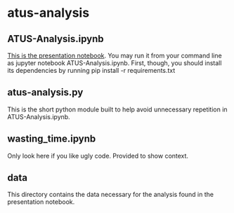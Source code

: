 # atus-analysis

## ATUS-Analysis.ipynb
[This is the presentation notebook](https://github.com/gcrowder/atus-analysis/blob/master/ATUS-Analysis.ipynb). You may run it from your command line as jupyter notebook ATUS-Analysis.ipynb.
First, though, you should install its dependencies by running pip install -r requirements.txt

## atus-analysis.py
This is the short python module built to help avoid unnecessary repetition in ATUS-Analysis.ipynb.

## wasting_time.ipynb
Only look here if you like ugly code. Provided to show context.

## data
This directory contains the data necessary for the analysis found in the presentation notebook.
